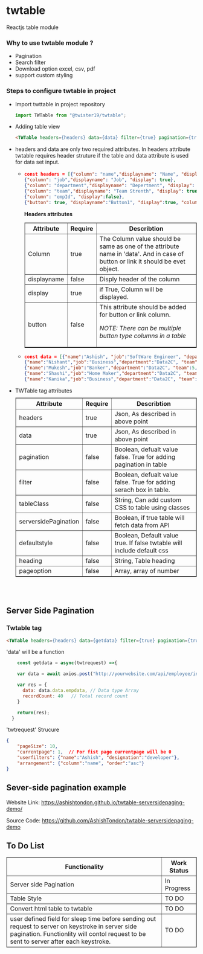 # twtable
Reactjs table module

### Why to use twtable module ?
<ul>
<li>
Pagination
</li>
<li>
Search filter
</li>
<li>
Download option excel, csv, pdf
</li>
<li>
support custom styling
</li>
</ul>

### Steps to configure twtable in project
<ul>
<li>
Import twttable in project repository

```javascript
import TWTable from "@twister19/twtable";
```
</li>
<li>
Adding table view

```html
<TWTable headers={headers} data={data} filter={true} pagination={true} pageSize={4} heading="Demo Table"/>
```
</li>
<li>
headers and data are only two required attributes. In headers attribute twtable requires header struture if the table and data attribute is used for data set input.

<ul>
<li>

```json
const headers = [{"column": "name","displayname": "Name", "display": true},
{"column": "job","displayname": "Job", "display": true},
{"column": "department","displayname": "Depertment", "display": true},
{"column": "team","displayname": "Team Strenth", "display": true},
{"column": "empId", "display":false},
{"button": true, "displayname":"Button1", "display":true, "column":buttonClicked}];
```

**Headers attributes**
<table border=1 width=100% style="margin:10px 0;">
<tr>
<th width="20%">Attribute</th>
<th width=10%>Require</th>
<th>Describtion</th>
</tr>
<tr>
<td>Column</td>
<td>true</td>
<td>The Column value should be same as one of the attribute name in 'data'. And in case of button or link it should be evet object.</td>
</tr>
<tr>
<td>displayname</td>
<td>false</td>
<td>Disply header of the column</td>
</tr>
<tr>
<td>display</td>
<td>true</td>
<td>if True, Column will be displayed.</td>
</tr>
<tr>
<td>button</td>
<td>false</td>
<td>This attribute should be added for button or link column. 

*NOTE: There can be multiple button type columns in a table*
</td>
</tr>
</table>

</li>
<li>

```json
const data = [{"name":"Ashish", "job":"SoftWare Engineer", "department":"MB", "team":3, "empId":1}, 
{"name":"Nishant","job":"Business","department":"Data2C", "team":4, "empId":2},
{"name":"Mukesh","job":"Banker","department":"Data2C", "team":5, "empId":3},
{"name":"Shashi","job":"Home Maker","department":"Data2C", "team":7, "empId":4},
{"name":"Kanika","job":"Business","department":"Data2C", "team":9, "empId":5}];
```
</li>
</ul>
</li>

<li>TWTable tag attributes

<table border=1 width=100% style="margin:10px 0;">
<tr>
<th width="20%">Attribute</th>
<th width=10%>Require</th>
<th>Describtion</th>
</tr>
<tr>
<td>headers</td>
<td>true</td>
<td>Json, As described in above point</td>
</tr>
<tr>
<td>data</td>
<td>true</td>
<td>Json, As described in above point</td>
</tr>
<tr>
<td>pagination</td>
<td>false</td>
<td>Boolean, defualt value false. True for adding pagination in table</td>
</tr>
<tr>
<td>filter</td>
<td>false</td>
<td>Boolean, defualt value false. True for adding serach box in table.</td>
</tr>
<tr>
<td>tableClass</td>
<td>false</td>
<td>String, Can add custom CSS to table using classes</td>
</tr>
<tr>
<td>serversidePagination</td>
<td>false</td>
<td>Boolean, if true table will fetch data from API</td>
</tr>
<tr>
<td>defaultstyle</td>
<td>false</td>
<td>Boolean, Default value true. If false twtable will include default css</td>
</tr>
<tr>
<td>heading</td>
<td>false</td>
<td>String, Table heading</td>
</tr>
<tr>
<td>pageoption</td>
<td>false</td>
<td>Array, array of number</td>
</tr>
</table>
</li>
</ul>

<br/>
<br/>

## Server Side Pagination

### Twtable tag
```html
<TWTable headers={headers} data={getdata} filter={true} pagination={true} pageSize={4} heading="Demo Table" serversidePagination={true}/>
```

'data' will be a function

```javascript
    const getdata = async(twtrequest) =>{

    var data = await axios.post("http://yourwebsite.com/api/employee/info",twtrequest);

    var res = {
      data: data.data.empdata, // Data type Array
      recordCount: 40   // Total record count
    }

    return(res);
  }
```
'twtrequest' Strucure
```json
{
    "pageSize": 10, 
    "currentpage": 1,  // For fist page currentpage will be 0
    "userfilters": {"name":"Ashish", "designation":"developer"},
    "arrangement": {"column":"name", "order":"asc"}
}
```

## Sever-side pagination example
Website Link: https://ashishtondon.github.io/twtable-serversidepaging-demo/

Source Code: https://github.com/AshishTondon/twtable-serversidepaging-demo



## To Do List
<table border=1 width=100%>
<tr>
<th>
Functionality
</th>
<th>
Work Status
</th>
</tr>
<tr>
<td>
Server side Pagination
</td>
<td>
In Progress
</td>
</tr>
<tr>
<td>
Table Style
</td>
<td>
TO DO
</td>
</tr>
<tr>
<td>
Convert html table to twtable
</td>
<td>
TO DO
</td>
</tr>
<tr>
<td>
user defined field for sleep time before sending out request to server on keystroke in server side pagination. Functionlity will contol request to be sent to server after each keystroke. 
</td>
<td>
TO DO
</td>
</tr>
</table>